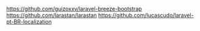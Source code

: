 https://github.com/guizoxxv/laravel-breeze-bootstrap
https://github.com/larastan/larastan
https://github.com/lucascudo/laravel-pt-BR-localization
